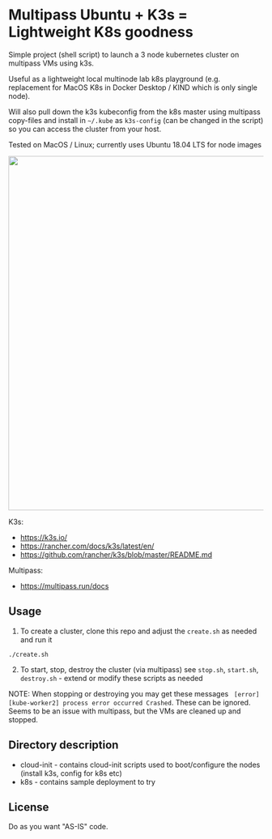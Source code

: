 # Multipass Ubuntu + K3s = Lightweight K8s goodness

Simple project (shell script) to launch a 3 node kubernetes cluster on multipass VMs using k3s.

Useful as a lightweight local multinode lab k8s playground (e.g. replacement for MacOS K8s in Docker Desktop / KIND which is only single node).

Will also pull down the k3s kubeconfig from the k8s master using multipass copy-files and install in `~/.kube` as `k3s-config` (can be changed in the script) so you can access the cluster from your host.

Tested on MacOS / Linux; currently uses Ubuntu 18.04 LTS for node images

<a href="https://asciinema.org/a/l3t6QSfjZmfCRjQoZ8UuAoKTj?speed=20&theme=solarized-dark" target="_blank"><img src="https://asciinema.org/a/l3t6QSfjZmfCRjQoZ8UuAoKTj.svg" width=900 height=700 /></a>

K3s:
 - https://k3s.io/
 - https://rancher.com/docs/k3s/latest/en/
 - https://github.com/rancher/k3s/blob/master/README.md


Multipass:
- https://multipass.run/docs


## Usage

1. To create a cluster, clone this repo and adjust the `create.sh` as needed and run it

```
./create.sh
```

2. To start, stop, destroy the cluster (via multipass) see `stop.sh`, `start.sh`, `destroy.sh` - extend or modify these scripts as needed

NOTE: When stopping or destroying you may get these messages ` [error] [kube-worker2] process error occurred Crashed`.  These can be ignored.  Seems to be an issue with multipass, but the VMs are cleaned up and stopped.


## Directory description

 - cloud-init - contains cloud-init scripts used to boot/configure the nodes (install k3s, config for k8s etc)
 - k8s - contains sample deployment to try


## License
Do as you want "AS-IS" code.
